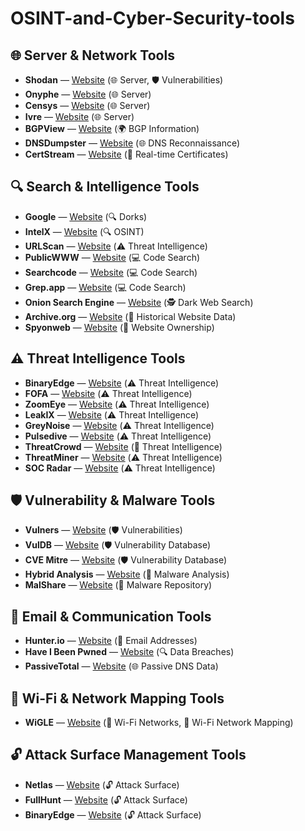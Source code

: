 # OSINT-and-Cyber-Security-tools


## 🌐 Server & Network Tools

- **Shodan** — [Website](http://shodan.io) (🌐 Server, 🛡️ Vulnerabilities)
- **Onyphe** — [Website](http://onyphe.io) (🌐 Server)
- **Censys** — [Website](http://censys.io) (🌐 Server)
- **Ivre** — [Website](http://ivre.rocks) (🌐 Server)
- **BGPView** — [Website](http://bgpview.io) (🌍 BGP Information)
- **DNSDumpster** — [Website](http://dnsdumpster.com) (🌐 DNS Reconnaissance)
- **CertStream** — [Website](http://certstream.calidog.io) (🔐 Real-time Certificates)

## 🔍 Search & Intelligence Tools

- **Google** — [Website](http://google.com) (🔍 Dorks)
- **IntelX** — [Website](http://intelx.io) (🔍 OSINT)
- **URLScan** — [Website](http://urlscan.io) (⚠️ Threat Intelligence)
- **PublicWWW** — [Website](http://publicwww.com) (💻 Code Search)
- **Searchcode** — [Website](http://searchcode.com) (💻 Code Search)
- **Grep.app** — [Website](http://grep.app) (💻 Code Search)
- **Onion Search Engine** — [Website](http://onionsearchengine.com) (🕵️ Dark Web Search)
- **Archive.org** — [Website](http://archive.org) (📜 Historical Website Data)
- **Spyonweb** — [Website](http://spyonweb.com) (🔎 Website Ownership)

## ⚠️ Threat Intelligence Tools

- **BinaryEdge** — [Website](http://app.binaryedge.io) (⚠️ Threat Intelligence)
- **FOFA** — [Website](http://fofa.info) (⚠️ Threat Intelligence)
- **ZoomEye** — [Website](http://zoomeye.org) (⚠️ Threat Intelligence)
- **LeakIX** — [Website](http://leakix.net) (⚠️ Threat Intelligence)
- **GreyNoise** — [Website](http://viz.greynoise.io) (⚠️ Threat Intelligence)
- **Pulsedive** — [Website](http://pulsedive.com) (⚠️ Threat Intelligence)
- **ThreatCrowd** — [Website](http://threatcrowd.org) (👥 Threat Intelligence)
- **ThreatMiner** — [Website](http://threatminer.org) (⚠️ Threat Intelligence)
- **SOC Radar** — [Website](http://socradar.io) (⚠️ Threat Intelligence)

## 🛡️ Vulnerability & Malware Tools

- **Vulners** — [Website](http://vulners.com) (🛡️ Vulnerabilities)
- **VulDB** — [Website](http://vuldb.com) (🛡️ Vulnerability Database)
- **CVE Mitre** — [Website](http://cve.mitre.org) (🛡️ Vulnerability Database)
- **Hybrid Analysis** — [Website](http://hybrid-analysis.com) (🦠 Malware Analysis)
- **MalShare** — [Website](http://malshare.com) (🦠 Malware Repository)

## 📧 Email & Communication Tools

- **Hunter.io** — [Website](http://hunter.io) (📧 Email Addresses)
- **Have I Been Pwned** — [Website](http://haveibeenpwned.com) (🔍 Data Breaches)
- **PassiveTotal** — [Website](http://passivetotal.org) (🌐 Passive DNS Data)

## 📶 Wi-Fi & Network Mapping Tools

- **WiGLE** — [Website](http://wigle.net) (📶 Wi-Fi Networks, 📶 Wi-Fi Network Mapping)

## 🔓 Attack Surface Management Tools

- **Netlas** — [Website](http://app.netlas.io) (🔓 Attack Surface)
- **FullHunt** — [Website](http://fullhunt.io) (🔓 Attack Surface)
- **BinaryEdge** — [Website](http://binaryedge.io) (🔓 Attack Surface)
